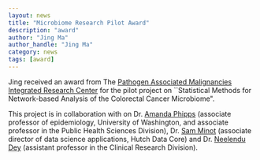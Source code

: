 ```yaml
---
layout: news
title: "Microbiome Research Pilot Award"
description: "award"
author: "Jing Ma"
author_handle: "Jing Ma"
category: news
tags: [award]
---
```


Jing received an award from The [Pathogen Associated Malignancies Integrated Research Center](https://centernet.fredhutch.org/cn/u/pam-irc.html) for the pilot project on ``Statistical Methods for Network-based Analysis of the Colorectal Cancer Microbiome". 

This project is in collaboration with on Dr. [Amanda Phipps](https://www.fredhutch.org/en/faculty-lab-directory/phipps-amanda.html) (associate professor of epidemiology, University of Washington, and associate professor in the Public Health Sciences Division), Dr. [Sam Minot](https://www.fredhutch.org/en/research/divisions/vaccine-infectious-disease-division/faculty-labs/vidd-staff-scientists-physicians/minot-samuel.html) (associate director of data science applications, Hutch Data Core) and Dr. [Neelendu Dey](https://www.fredhutch.org/en/faculty-lab-directory/dey-neelendu.html) (assistant professor in the Clinical Research Division). 
